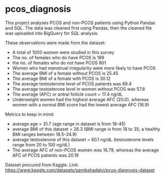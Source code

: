 # pcos_diagnosis
This project analyses PCOS and non-PCOS patients using Python Pandas and SQL. The data was cleaned first using Pandas, then the cleaned file was uploaded into BigQuery for SQL analysis.

These observations were made from the dataset:
- A total of 1000 women were studied in this survey
- The no. of females who do have PCOS is 199
- the no. of females who do not have PCOS 801
- Women who had menstrual irregularity were more likely to have PCOS
- The average BMI of a female without PCOS is 25.45
- The average BMI of a female with PCOS is 30.12
- The average testosterone level of PCOS patients was 69.4
- The average testosterone level in women without PCOS was 57.8
- The average (AFC) or antral follicle count = 17.4 ng/dL 
- Underweight women had the highest average AFC (20.0), whereas women with a normal BMI score had the lowest average AFC (16.9)

Metrics to keep in mind:
- average age = 31.7 (age range in dataset is from 18-45)
- average BMI of this dataset = 26.3 (BMI range is from 18 to 35; a healthy BMI ranges between 18.5–24.9)
- average testosterone of this dataset = 60.1 ng/dL (testosterone levels range from 20 to 100 ng/dL)
- The average AFC of non-PCOS women was 16.79, whereas the average AFC of PCOS patients was 20.19

Dataset procured from Kaggle. 
Link: https://www.kaggle.com/datasets/samikshadalvi/pcos-diagnosis-dataset
